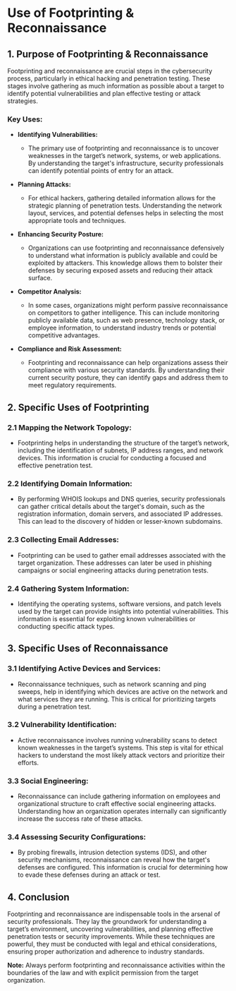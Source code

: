 # Use of Footprinting & Reconnaissance

## 1. **Purpose of Footprinting & Reconnaissance**

Footprinting and reconnaissance are crucial steps in the cybersecurity process, particularly in ethical hacking and penetration testing. These stages involve gathering as much information as possible about a target to identify potential vulnerabilities and plan effective testing or attack strategies.

### **Key Uses:**

- **Identifying Vulnerabilities:**
  - The primary use of footprinting and reconnaissance is to uncover weaknesses in the target’s network, systems, or web applications. By understanding the target's infrastructure, security professionals can identify potential points of entry for an attack.

- **Planning Attacks:**
  - For ethical hackers, gathering detailed information allows for the strategic planning of penetration tests. Understanding the network layout, services, and potential defenses helps in selecting the most appropriate tools and techniques.

- **Enhancing Security Posture:**
  - Organizations can use footprinting and reconnaissance defensively to understand what information is publicly available and could be exploited by attackers. This knowledge allows them to bolster their defenses by securing exposed assets and reducing their attack surface.

- **Competitor Analysis:**
  - In some cases, organizations might perform passive reconnaissance on competitors to gather intelligence. This can include monitoring publicly available data, such as web presence, technology stack, or employee information, to understand industry trends or potential competitive advantages.

- **Compliance and Risk Assessment:**
  - Footprinting and reconnaissance can help organizations assess their compliance with various security standards. By understanding their current security posture, they can identify gaps and address them to meet regulatory requirements.

## 2. **Specific Uses of Footprinting**

### **2.1 Mapping the Network Topology:**
- Footprinting helps in understanding the structure of the target’s network, including the identification of subnets, IP address ranges, and network devices. This information is crucial for conducting a focused and effective penetration test.

### **2.2 Identifying Domain Information:**
- By performing WHOIS lookups and DNS queries, security professionals can gather critical details about the target's domain, such as the registration information, domain servers, and associated IP addresses. This can lead to the discovery of hidden or lesser-known subdomains.

### **2.3 Collecting Email Addresses:**
- Footprinting can be used to gather email addresses associated with the target organization. These addresses can later be used in phishing campaigns or social engineering attacks during penetration tests.

### **2.4 Gathering System Information:**
- Identifying the operating systems, software versions, and patch levels used by the target can provide insights into potential vulnerabilities. This information is essential for exploiting known vulnerabilities or conducting specific attack types.

## 3. **Specific Uses of Reconnaissance**

### **3.1 Identifying Active Devices and Services:**
- Reconnaissance techniques, such as network scanning and ping sweeps, help in identifying which devices are active on the network and what services they are running. This is critical for prioritizing targets during a penetration test.

### **3.2 Vulnerability Identification:**
- Active reconnaissance involves running vulnerability scans to detect known weaknesses in the target’s systems. This step is vital for ethical hackers to understand the most likely attack vectors and prioritize their efforts.

### **3.3 Social Engineering:**
- Reconnaissance can include gathering information on employees and organizational structure to craft effective social engineering attacks. Understanding how an organization operates internally can significantly increase the success rate of these attacks.

### **3.4 Assessing Security Configurations:**
- By probing firewalls, intrusion detection systems (IDS), and other security mechanisms, reconnaissance can reveal how the target's defenses are configured. This information is crucial for determining how to evade these defenses during an attack or test.

## 4. **Conclusion**

Footprinting and reconnaissance are indispensable tools in the arsenal of security professionals. They lay the groundwork for understanding a target’s environment, uncovering vulnerabilities, and planning effective penetration tests or security improvements. While these techniques are powerful, they must be conducted with legal and ethical considerations, ensuring proper authorization and adherence to industry standards.

**Note:** Always perform footprinting and reconnaissance activities within the boundaries of the law and with explicit permission from the target organization.
